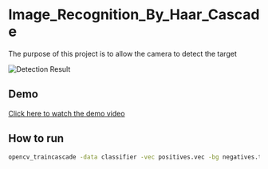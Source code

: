 # Image_Recognition_By_Haar_Cascade
The purpose of this project is to allow the camera to detect the target

![Detection Result](images/result.png)

## Demo
[Click here to watch the demo video]([https://youtu.be/wNfMEHVkqjk])

## How to run
```bash
opencv_traincascade -data classifier -vec positives.vec -bg negatives.txt -numPos 1000 -numNeg 500 -numStages 10 -w 24 -h 24







